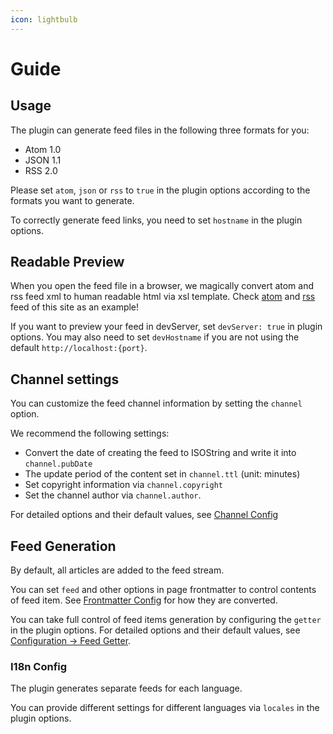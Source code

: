 ```yaml
---
icon: lightbulb
---
```


# Guide

## Usage

The plugin can generate feed files in the following three formats for you:

- Atom 1.0
- JSON 1.1
- RSS 2.0

Please set `atom`, `json` or `rss` to `true` in the plugin options according to the formats you want to generate.

To correctly generate feed links, you need to set `hostname` in the plugin options.

## Readable Preview

When you open the feed file in a browser, we magically convert atom and rss feed xml to human readable html via xsl template. Check [atom](/atom.xml) and [rss](/rss.xml) feed of this site as an example!

If you want to preview your feed in devServer, set `devServer: true` in plugin options. You may also need to set `devHostname` if you are not using the default `http://localhost:{port}`.

## Channel settings

You can customize the feed channel information by setting the `channel` option.

We recommend the following settings:

- Convert the date of creating the feed to ISOString and write it into `channel.pubDate`
- The update period of the content set in `channel.ttl` (unit: minutes)
- Set copyright information via `channel.copyright`
- Set the channel author via `channel.author`.

For detailed options and their default values, see [Channel Config](./channel.md)

## Feed Generation

By default, all articles are added to the feed stream.

You can set `feed` and other options in page frontmatter to control contents of feed item. See [Frontmatter Config](./frontmatter.md) for how they are converted.

You can take full control of feed items generation by configuring the `getter` in the plugin options. For detailed options and their default values, see [Configuration → Feed Getter](./getter.md).

### I18n Config

The plugin generates separate feeds for each language.

You can provide different settings for different languages via `locales` in the plugin options.
